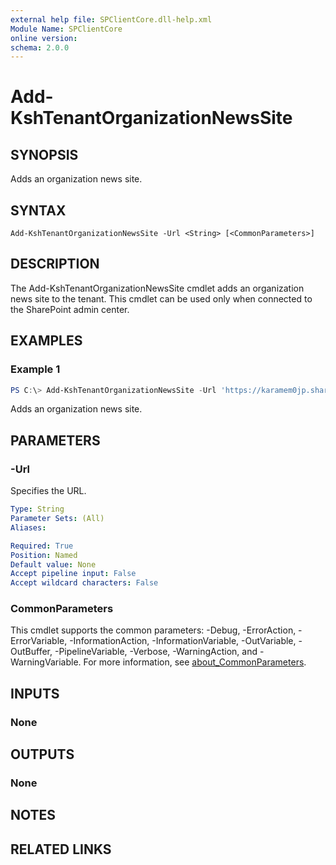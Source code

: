 ```yaml
---
external help file: SPClientCore.dll-help.xml
Module Name: SPClientCore
online version:
schema: 2.0.0
---
```


# Add-KshTenantOrganizationNewsSite

## SYNOPSIS
Adds an organization news site.

## SYNTAX

```
Add-KshTenantOrganizationNewsSite -Url <String> [<CommonParameters>]
```

## DESCRIPTION
The Add-KshTenantOrganizationNewsSite cmdlet adds an organization news site to the tenant.
This cmdlet can be used only when connected to the SharePoint admin center.

## EXAMPLES

### Example 1
```powershell
PS C:\> Add-KshTenantOrganizationNewsSite -Url 'https://karamem0jp.sharepoint.com/sites/NewsSite'
```

Adds an organization news site.

## PARAMETERS

### -Url
Specifies the URL.

```yaml
Type: String
Parameter Sets: (All)
Aliases:

Required: True
Position: Named
Default value: None
Accept pipeline input: False
Accept wildcard characters: False
```

### CommonParameters
This cmdlet supports the common parameters: -Debug, -ErrorAction, -ErrorVariable, -InformationAction, -InformationVariable, -OutVariable, -OutBuffer, -PipelineVariable, -Verbose, -WarningAction, and -WarningVariable. For more information, see [about_CommonParameters](http://go.microsoft.com/fwlink/?LinkID=113216).

## INPUTS

### None

## OUTPUTS

### None

## NOTES

## RELATED LINKS
